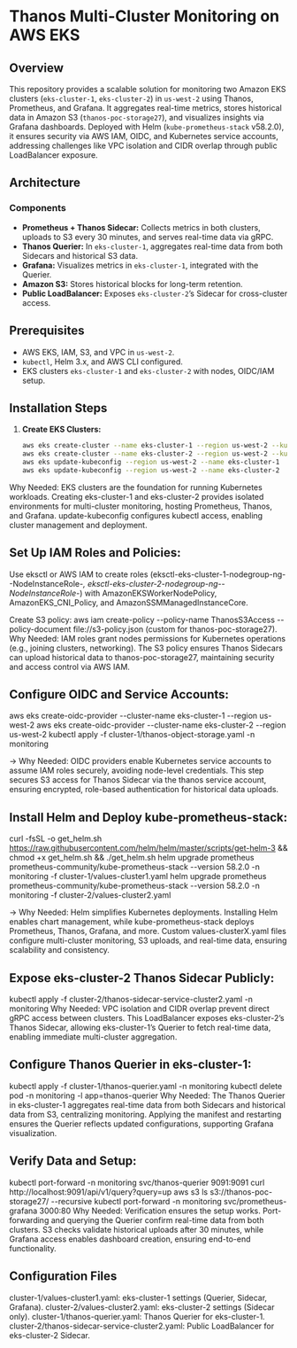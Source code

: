 # Thanos Multi-Cluster Monitoring on AWS EKS

## Overview

This repository provides a scalable solution for monitoring two Amazon EKS clusters (`eks-cluster-1`, `eks-cluster-2`) in `us-west-2` using Thanos, Prometheus, and Grafana. It aggregates real-time metrics, stores historical data in Amazon S3 (`thanos-poc-storage27`), and visualizes insights via Grafana dashboards. Deployed with Helm (`kube-prometheus-stack` v58.2.0), it ensures security via AWS IAM, OIDC, and Kubernetes service accounts, addressing challenges like VPC isolation and CIDR overlap through public LoadBalancer exposure.

## Architecture

### Components
- **Prometheus + Thanos Sidecar:** Collects metrics in both clusters, uploads to S3 every 30 minutes, and serves real-time data via gRPC.
- **Thanos Querier:** In `eks-cluster-1`, aggregates real-time data from both Sidecars and historical S3 data.
- **Grafana:** Visualizes metrics in `eks-cluster-1`, integrated with the Querier.
- **Amazon S3:** Stores historical blocks for long-term retention.
- **Public LoadBalancer:** Exposes `eks-cluster-2`’s Sidecar for cross-cluster access.


## Prerequisites
- AWS EKS, IAM, S3, and VPC in `us-west-2`.
- `kubectl`, Helm 3.x, and AWS CLI configured.
- EKS clusters `eks-cluster-1` and `eks-cluster-2` with nodes, OIDC/IAM setup.

## Installation Steps
1. **Create EKS Clusters:**
   ```bash
   aws eks create-cluster --name eks-cluster-1 --region us-west-2 --kubernetes-version 1.27
   aws eks create-cluster --name eks-cluster-2 --region us-west-2 --kubernetes-version 1.27
   aws eks update-kubeconfig --region us-west-2 --name eks-cluster-1
   aws eks update-kubeconfig --region us-west-2 --name eks-cluster-2

Why Needed: EKS clusters are the foundation for running Kubernetes workloads. Creating eks-cluster-1 and eks-cluster-2 provides isolated environments for multi-cluster monitoring, hosting Prometheus, Thanos, and Grafana. update-kubeconfig configures kubectl access, enabling cluster management and deployment.

Set Up IAM Roles and Policies:
----------------------------------
Use eksctl or AWS IAM to create roles (eksctl-eks-cluster-1-nodegroup-ng--NodeInstanceRole-*, eksctl-eks-cluster-2-nodegroup-ng--NodeInstanceRole-*) with AmazonEKSWorkerNodePolicy, AmazonEKS_CNI_Policy, and AmazonSSMManagedInstanceCore.

Create S3 policy: aws iam create-policy --policy-name ThanosS3Access --policy-document file://s3-policy.json (custom for thanos-poc-storage27).
Why Needed: IAM roles grant nodes permissions for Kubernetes operations (e.g., joining clusters, networking). The S3 policy ensures Thanos Sidecars can upload historical data to thanos-poc-storage27, maintaining security and access control via AWS IAM.

Configure OIDC and Service Accounts:
------------------------------------
aws eks create-oidc-provider --cluster-name eks-cluster-1 --region us-west-2
aws eks create-oidc-provider --cluster-name eks-cluster-2 --region us-west-2
kubectl apply -f cluster-1/thanos-object-storage.yaml -n monitoring

-> Why Needed: OIDC providers enable Kubernetes service accounts to assume IAM roles securely, avoiding node-level credentials. This step secures S3 access for Thanos Sidecar via the thanos service account, ensuring encrypted, role-based authentication for historical data uploads.


Install Helm and Deploy kube-prometheus-stack:
----------------------------------------------
curl -fsSL -o get_helm.sh https://raw.githubusercontent.com/helm/helm/master/scripts/get-helm-3 && chmod +x get_helm.sh && ./get_helm.sh
helm upgrade prometheus prometheus-community/kube-prometheus-stack --version 58.2.0 -n monitoring -f cluster-1/values-cluster1.yaml
helm upgrade prometheus prometheus-community/kube-prometheus-stack --version 58.2.0 -n monitoring -f cluster-2/values-cluster2.yaml

-> Why Needed: Helm simplifies Kubernetes deployments. Installing Helm enables chart management, while kube-prometheus-stack deploys Prometheus, Thanos, Grafana, and more. Custom values-clusterX.yaml files configure multi-cluster monitoring, S3 uploads, and real-time data, ensuring scalability and consistency.

Expose eks-cluster-2 Thanos Sidecar Publicly:
----------------------------------------------
kubectl apply -f cluster-2/thanos-sidecar-service-cluster2.yaml -n monitoring
Why Needed: VPC isolation and CIDR overlap prevent direct gRPC access between clusters. This LoadBalancer exposes eks-cluster-2’s Thanos Sidecar, allowing eks-cluster-1’s Querier to fetch real-time data, enabling immediate multi-cluster aggregation.

Configure Thanos Querier in eks-cluster-1:
-------------------------------------------
kubectl apply -f cluster-1/thanos-querier.yaml -n monitoring
kubectl delete pod -n monitoring -l app=thanos-querier
Why Needed: The Thanos Querier in eks-cluster-1 aggregates real-time data from both Sidecars and historical data from S3, centralizing monitoring. Applying the manifest and restarting ensures the Querier reflects updated configurations, supporting Grafana visualization.


Verify Data and Setup:
------------------------
kubectl port-forward -n monitoring svc/thanos-querier 9091:9091
curl http://localhost:9091/api/v1/query?query=up
aws s3 ls s3://thanos-poc-storage27/ --recursive
kubectl port-forward -n monitoring svc/prometheus-grafana 3000:80
Why Needed: Verification ensures the setup works. Port-forwarding and querying the Querier confirm real-time data from both clusters. S3 checks validate historical uploads after 30 minutes, while Grafana access enables dashboard creation, ensuring end-to-end functionality.

Configuration Files
---------------------
cluster-1/values-cluster1.yaml: eks-cluster-1 settings (Querier, Sidecar, Grafana).
cluster-2/values-cluster2.yaml: eks-cluster-2 settings (Sidecar only).
cluster-1/thanos-querier.yaml: Thanos Querier for eks-cluster-1.
cluster-2/thanos-sidecar-service-cluster2.yaml: Public LoadBalancer for eks-cluster-2 Sidecar.
